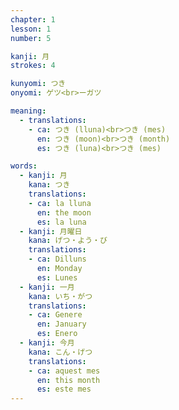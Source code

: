 ```yaml
---
chapter: 1
lesson: 1
number: 5

kanji: 月
strokes: 4

kunyomi: つき
onyomi: ゲツ<br>ーガツ

meaning:
  - translations:
    - ca: つき (lluna)<br>つき (mes)
      en: つき (moon)<br>つき (month)
      es: つき (luna)<br>つき (mes)

words:
  - kanji: 月
    kana: つき
    translations:
    - ca: la lluna
      en: the moon
      es: la luna
  - kanji: 月曜日
    kana: げつ・よう・び
    translations:
    - ca: Dilluns
      en: Monday
      es: Lunes
  - kanji: 一月
    kana: いち・がつ
    translations:
    - ca: Genere
      en: January
      es: Enero
  - kanji: 今月
    kana: こん・げつ
    translations:
    - ca: aquest mes
      en: this month
      es: este mes
---
```

